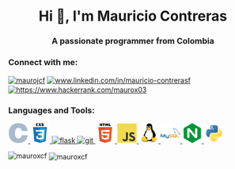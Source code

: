 <h1 align="center">Hi 👋, I'm Mauricio Contreras</h1>
<h3 align="center">A passionate programmer from Colombia</h3>

<h3 align="left">Connect with me:</h3>
<p align="left">
<a href="https://twitter.com/maurojcf" target="blank"><img align="center" src="https://cdn.jsdelivr.net/npm/simple-icons@3.0.1/icons/twitter.svg" alt="maurojcf" height="30" width="40" /></a>
<a href="https://linkedin.com/in/www.linkedin.com/in/mauricio-contrerasf" target="blank"><img align="center" src="https://cdn.jsdelivr.net/npm/simple-icons@3.0.1/icons/linkedin.svg" alt="www.linkedin.com/in/mauricio-contrerasf" height="30" width="40" /></a>
<a href="https://www.hackerrank.com/https://www.hackerrank.com/maurox03" target="blank"><img align="center" src="https://cdn.jsdelivr.net/npm/simple-icons@3.0.1/icons/hackerrank.svg" alt="https://www.hackerrank.com/maurox03" height="30" width="40" /></a>
</p>

<h3 align="left">Languages and Tools:</h3>
<p align="left"> <a href="https://www.cprogramming.com/" target="_blank"> <img src="https://raw.githubusercontent.com/devicons/devicon/master/icons/c/c-original.svg" alt="c" width="40" height="40"/> </a> <a href="https://www.w3schools.com/css/" target="_blank"> <img src="https://raw.githubusercontent.com/devicons/devicon/master/icons/css3/css3-original-wordmark.svg" alt="css3" width="40" height="40"/> </a> <a href="https://flask.palletsprojects.com/" target="_blank"> <img src="https://www.vectorlogo.zone/logos/pocoo_flask/pocoo_flask-icon.svg" alt="flask" width="40" height="40"/> </a> <a href="https://git-scm.com/" target="_blank"> <img src="https://www.vectorlogo.zone/logos/git-scm/git-scm-icon.svg" alt="git" width="40" height="40"/> </a> <a href="https://www.w3.org/html/" target="_blank"> <img src="https://raw.githubusercontent.com/devicons/devicon/master/icons/html5/html5-original-wordmark.svg" alt="html5" width="40" height="40"/> </a> <a href="https://developer.mozilla.org/en-US/docs/Web/JavaScript" target="_blank"> <img src="https://raw.githubusercontent.com/devicons/devicon/master/icons/javascript/javascript-original.svg" alt="javascript" width="40" height="40"/> </a> <a href="https://www.linux.org/" target="_blank"> <img src="https://raw.githubusercontent.com/devicons/devicon/master/icons/linux/linux-original.svg" alt="linux" width="40" height="40"/> </a> <a href="https://www.mysql.com/" target="_blank"> <img src="https://raw.githubusercontent.com/devicons/devicon/master/icons/mysql/mysql-original-wordmark.svg" alt="mysql" width="40" height="40"/> </a> <a href="https://www.nginx.com" target="_blank"> <img src="https://raw.githubusercontent.com/devicons/devicon/master/icons/nginx/nginx-original.svg" alt="nginx" width="40" height="40"/> </a> <a href="https://www.python.org" target="_blank"> <img src="https://raw.githubusercontent.com/devicons/devicon/master/icons/python/python-original.svg" alt="python" width="40" height="40"/> </a> </p>

<p><img align="left" src="https://github-readme-stats.vercel.app/api/top-langs?username=mauroxcf&show_icons=true&locale=en&layout=compact" alt="mauroxcf" /></p>

<p>&nbsp;<img align="center" src="https://github-readme-stats.vercel.app/api?username=mauroxcf&show_icons=true&locale=en" alt="mauroxcf" /></p>
